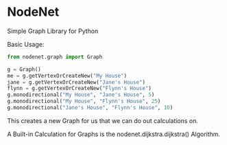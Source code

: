 # NodeNet

Simple Graph Library for Python


Basic Usage:

```py
from nodenet.graph import Graph

g = Graph()
me = g.getVertexOrCreateNew("My House")
jane = g.getVertexOrCreateNew("Jane's House")
flynn = g.getVertexOrCreateNew("Flynn's House")
g.monodirectional("My House", "Jane's House", 5)
g.monodirectional("My House", "Flynn's House", 25)
g.monodirectional("Jane's House", "Flynn's House", 10)
```

This creates a new Graph for us that we can do out calculations on. 

A Built-in Calculation for Graphs is the nodenet.dijkstra.dijkstra() Algorithm.